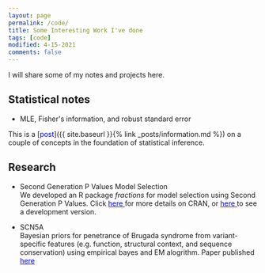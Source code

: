 ```yaml
---
layout: page
permalink: /code/
title: Some Interesting Work I've done
tags: [code]
modified: 4-15-2021
comments: false
---
```



I will share some of my notes and projects here.


## Statistical notes

* MLE, Fisher's information, and robust standard error <br>

This is a [<span style="color:blue;">post</span>]({{ site.baseurl }}{% link _posts/information.md %}) on a couple of concepts in the foundation of statistical inference. 

## Research

* Second Generation P Values Model Selection <br>
We developed an R package *fractions* for model selection using Second Generation P Values. Click [<span style="color:blue;"> here </span>](https://cran.r-project.org/package=ProSGPV) for more details on CRAN, or [<span style="color:blue;"> here </span>](https://github.com/zuoyi93/ProSGPV) to see a development version.  

* SCN5A <br>
Bayesian priors for penetrance of Brugada syndrome from variant-specific features (e.g. function, structural context, and sequence conservation) using empirical bayes and EM alogrithm. Paper published [<span style="color:blue;"> here </span>](https://journals.plos.org/plosgenetics/article?id=10.1371/journal.pgen.1008862)   


